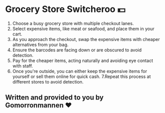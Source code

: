 # Grocery Store Switcheroo 💵
1. Choose a busy grocery store with multiple checkout lanes.
2. Select expensive items, like meat or seafood, and place them in your cart.
3. As you approach the checkout, swap the expensive items with cheaper alternatives from your bag.
4. Ensure the barcodes are facing down or are obscured to avoid detection.
5. Pay for the cheaper items, acting naturally and avoiding eye contact with staff.
6. Once you're outside, you can either keep the expensive items for yourself or sell them online for quick cash.
7.Repeat this process at different stores to avoid detection.
## Written and provided to you by Gomorronmannen ❤️
